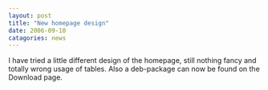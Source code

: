 ```yaml
---
layout: post
title: "New homepage design"
date: 2006-09-10
catagories: news
---
```

I have tried a little different design of the homepage, still nothing fancy and totally wrong usage of tables. Also a deb-package can now be found on the Download page.
